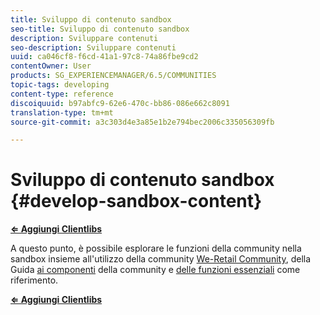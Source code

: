 ```yaml
---
title: Sviluppo di contenuto sandbox
seo-title: Sviluppo di contenuto sandbox
description: Sviluppare contenuti
seo-description: Sviluppare contenuti
uuid: ca046cf8-f6cd-41a1-97c8-74a86fbe9cd2
contentOwner: User
products: SG_EXPERIENCEMANAGER/6.5/COMMUNITIES
topic-tags: developing
content-type: reference
discoiquuid: b97abfc9-62e6-470c-bb86-086e662c8091
translation-type: tm+mt
source-git-commit: a3c303d4e3a85e1b2e794bec2006c335056309fb

---
```



# Sviluppo di contenuto sandbox {#develop-sandbox-content}

**[⇐ Aggiungi Clientlibs](add-clientlibs.md)**

A questo punto, è possibile esplorare le funzioni della community nella sandbox insieme all&#39;utilizzo della community [We-Retail Community](../../help/sites-developing/we-retail.md), della Guida [ai componenti](components-guide.md) della community e [delle funzioni essenziali](essentials.md) come riferimento.

**[⇐ Aggiungi Clientlibs](add-clientlibs.md)**
